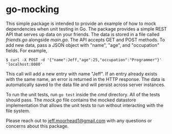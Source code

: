 go-mocking
==========

This simple package is intended to provide an example of how to mock dependencies when
unit testing in Go. The package provides a simple REST API that serves up data on your
friends. The data is stored in a file called *friends.go* alongside *main.go*. The API
accepts GET and POST methods. To add new data, pass a JSON object with "name", "age",
and "occupation" fields. For example,

```
$ curl -X POST -d '{"name":Jeff,"age":25,"occupation":"Programmer"}' 'localhost:8080'
```
This call will add a new entry with name "Jeff". If an entry already exists with the same
name, an error is returned in the HTTP response. The data is automatically saved to the
data file and will persist across server instances.

To run the unit tests, run `go test` inside the *cmd* directory. All of the tests should
pass. The *mock.go* file contains the mocked datastore implementation that allows the
unit tests to run without interacting with the file system.

Please reach out to jeff.moorhead1@gmail.com with any questions or concerns about this
package.
